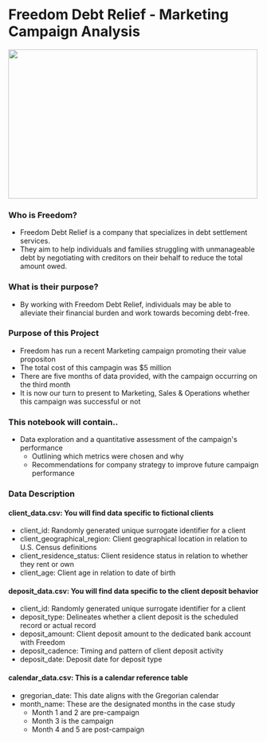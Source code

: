 # Freedom Debt Relief - Marketing Campaign Analysis

<img src="[https://media.giphy.com/media/ohdY5OaQmUmVW/giphy.gif](https://media.giphy.com/media/JrXas5ecb4FkwbFpIE/giphy.gif)" width="500" height="300"/>

### Who is Freedom?

+ Freedom Debt Relief is a company that specializes in debt settlement services.
+ They aim to help individuals and families struggling with unmanageable debt by negotiating with creditors on their behalf to reduce the total amount owed.

### What is their purpose?

+ By working with Freedom Debt Relief, individuals may be able to alleviate their financial burden and work towards becoming debt-free.

### Purpose of this Project

+ Freedom has run a recent Marketing campaign promoting their value propositon
+ The total cost of this campagin was $5 million
+ There are five months of data provided, with the campaign occurring on the third month
+ It is now our turn to present to Marketing, Sales & Operations whether this campaign was successful or not

### This notebook will contain..

+ Data exploration and a quantitative assessment of the campaign's performance
  - Outlining which metrics were chosen and why
  - Recommendations for company strategy to improve future campaign performance
 
### Data Description
#### client_data.csv: You will find data specific to fictional clients

+ client_id: Randomly generated unique surrogate identifier for a client
+ client_geographical_region: Client geographical location in relation to U.S. Census definitions
+ client_residence_status: Client residence status in relation to whether they rent or own
+ client_age: Client age in relation to date of birth

#### deposit_data.csv: You will find data specific to the client deposit behavior

+ client_id: Randomly generated unique surrogate identifier for a client
+ deposit_type: Delineates whether a client deposit is the scheduled record or actual record
+ deposit_amount: Client deposit amount to the dedicated bank account with Freedom
+ deposit_cadence: Timing and pattern of client deposit activity
+ deposit_date: Deposit date for deposit type

#### calendar_data.csv: This is a calendar reference table

+ gregorian_date: This date aligns with the Gregorian calendar
+ month_name: These are the designated months in the case study
  - Month 1 and 2 are pre-campaign
  - Month 3 is the campaign
  - Month 4 and 5 are post-campaign
